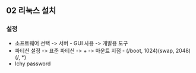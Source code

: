 ## 02 리눅스 설치

### 설정
- 소프트웨어 선택 -> 서버 - GUI 사용 -> 개발용 도구
- 파티션 설정 -> 표준 파티션 -> + -> 마운트 지점 - (/boot, 1024)(swap, 2048)(/, *)
- lchy password